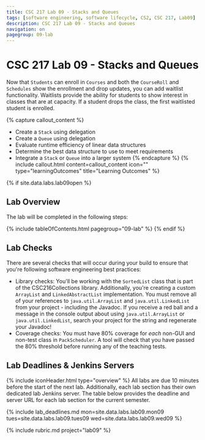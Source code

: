 ```yaml
---
title: CSC 217 Lab 09 - Stacks and Queues
tags: [software engineering, software lifecycle, CS2, CSC 217, Lab09]
description: CSC 217 Lab 09 - Stacks and Queues
navigation: on
pagegroup: 09-lab
---
```

# CSC 217 Lab 09 - Stacks and Queues
Now that `Students` can enroll in `Courses` and both the `CourseRoll` and `Schedules` show the enrollment and drop updates, you can add waitlist functionality.  Waitlists provide the ability for students to show interest in classes that are at capacity.  If a student drops the class, the first waitlisted student is enrolled.
  

{% capture callout_content %}
  * Create a `Stack` using delegation
  * Create a `Queue` using delegation
  * Evaluate runtime efficiency of linear data structures
  * Determine the best data structure to use to meet requirements
  * Integrate a `Stack` or `Queue` into a larger system
{% endcapture %}
{% include callout.html content=callout_content icon="" type="learningOutcomes" title="Learning Outcomes" %}


{% if site.data.labs.lab09open %}
## Lab Overview
The lab will be completed in the following steps:

{% include tableOfContents.html pagegroup="09-lab" %}
{% endif %}

## Lab Checks
There are several checks that will occur during your build to ensure that you're following software engineering best practices:

  * Library checks: You'll be working with the `SortedList` class that is part of the CSC216Collections library.  Additionally, you're creating a custom `ArrayList` and `LinkedAbstractList` implementation.  You must remove all of your references to `java.util.ArrayList` and `java.util.LinkedList` from your project - including the Javadoc.  If you receive a red ball and a message in the console output about using `java.util.ArrayList` or `java.util.LinkedList`, search your project for the string and regenerate your Javadoc!
  * Coverage checks: You must have 80% coverage for *each* non-GUI and non-test class in `PackScheduler`.  A tool will check that you have passed the 80% threshold before running any of the teaching tests.


## Lab Deadlines & Jenkins Servers
{% include iconHeader.html type="overview" %}
All labs are due 10 minutes before the start of the next lab.  Additionally, each lab section has their own dedicated lab Jenkins server.  The table below provides the deadline and server URL for each lab section for the current semester.

{% include lab_deadlines.md mon=site.data.labs.lab09.mon09 tues=site.data.labs.lab09.tues09 wed=site.data.labs.lab09.wed09 %}

{% include rubric.md project="lab09"  %} 